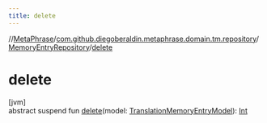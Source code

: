 ```yaml
---
title: delete
---
```

//[MetaPhrase](../../../index.html)/[com.github.diegoberaldin.metaphrase.domain.tm.repository](../index.html)/[MemoryEntryRepository](index.html)/[delete](delete.html)



# delete



[jvm]\
abstract suspend fun [delete](delete.html)(model: [TranslationMemoryEntryModel](../../com.github.diegoberaldin.metaphrase.domain.tm.data/-translation-memory-entry-model/index.html)): [Int](https://kotlinlang.org/api/latest/jvm/stdlib/kotlin/-int/index.html)




